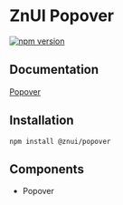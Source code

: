 # ZnUI Popover
[![npm version](https://badge.fury.io/js/@znui%2Fpopover.svg)](https://badge.fury.io/js/@znui%2Fpopover)

## Documentation
[Popover](https://ui.zation.ru/#/components/Popover)

## Installation

```
npm install @znui/popover
```

## Components
- Popover